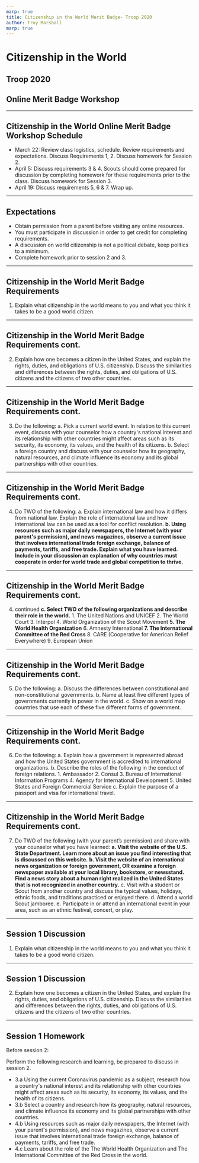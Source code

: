 ```yaml
---
marp: true
title: Citizenship in the World Merit Badge- Troop 2020
author: Troy Marshall
marp: true 
---
```

<!-- 
theme: default 
class:
- invert
inlineSVG: true
-->

<!-- footer: Citizenship in the World Merit Badge- Troop 2020 -->

# Citizenship in the World
## Troop 2020
## Online Merit Badge Workshop


---
<!-- paginate: true -->

## Citizenship in the World Online Merit Badge Workshop Schedule

- March 22: Review class logistics, schedule. Review requirements and expectations. Discuss Requirements 1, 2. Discuss homework for Session 2.
- April 5:  Discuss requirements 3 & 4. Scouts should come prepared for discussion by completing homework for these requirements prior to the class. Discuss homework for Session 3.
- April 19: Discuss requirements 5, 6 & 7. Wrap up.

---

## Expectations

- Obtain permission from a parent before visiting any online resources.
- You must participate in discussion in order to get credit for completing requirements.
- A discussion on world citizenship is not a political debate, keep politics to a minimum.
- Complete homework prior to session 2 and 3. 

---

## Citizenship in the World Merit Badge Requirements

1. Explain what citizenship in the world means to you and what you think it takes to be a
good world citizen.

---

## Citizenship in the World Merit Badge Requirements cont.

2. Explain how one becomes a citizen in the United States, and explain the rights, duties,
and obligations of U.S. citizenship. Discuss the similarities and differences between the rights, duties, and obligations of U.S. citizens and the citizens of two other countries.

---

## Citizenship in the World Merit Badge Requirements cont.

3. Do the following:
    a. Pick a current world event. In relation to this current event, discuss with your counselor how a country's national interest and its relationship with other countries might affect areas such as its security, its economy, its values, and the health of its citizens.
    b. Select a foreign country and discuss with your counselor how its geography, natural resources, and climate influence its economy and its global partnerships with other countries.

---

## Citizenship in the World Merit Badge Requirements cont.

4. Do TWO of the following:
    a. Explain international law and how it differs from national law. Explain the role of international law and how international law can be used as a tool for conflict resolution.
    **b. Using resources such as major daily newspapers, the Internet (with your parent's permission), and news magazines, observe a current issue that involves international trade foreign exchange, balance of payments, tariffs, and free trade. Explain what you have learned. Include in your discussion an explanation of why countries must cooperate in order for world trade and global competition to thrive.**
    
---

## Citizenship in the World Merit Badge Requirements cont.

4. continued
    **c. Select TWO of the following organizations and describe their role in the world.**
        1. The United Nations and UNICEF
        2. The World Court
        3. Interpol
        4. World Organization of the Scout Movement
        **5. The World Health Organization**
        6. Amnesty International
        **7. The International Committee of the Red Cross**
        8. CARE (Cooperative for American Relief Everywhere)
        9. European Union

---

## Citizenship in the World Merit Badge Requirements cont.

5. Do the following:
    a. Discuss the differences between constitutional and non-constitutional governments.
    b. Name at least five different types of governments currently in power in the world.
    c. Show on a world map countries that use each of these five different forms of government.

---

## Citizenship in the World Merit Badge Requirements cont.

6. Do the following:
    a. Explain how a government is represented abroad and how the United States government is accredited to international organizations.
    b. Describe the roles of the following in the conduct of foreign relations.
        1. Ambassador
        2. Consul
        3. Bureau of International Information Programs
        4. Agency for International Development
        5. United States and Foreign Commercial Service
    c. Explain the purpose of a passport and visa for international travel.

---

## Citizenship in the World Merit Badge Requirements cont.

7. Do TWO of the following (with your parent’s permission) and share with your counselor what you have learned:
    **a. Visit the website of the U.S. State Department. Learn more about an issue you find interesting that is discussed on this website.**
    **b. Visit the website of an international news organization or foreign government, OR examine a foreign newspaper available at your local library, bookstore, or newsstand. Find a news story about a human right realized in the United States that is not recognized in another country.**
    c. Visit with a student or Scout from another country and discuss the typical values, holidays, ethnic foods, and traditions practiced or enjoyed there.
    d. Attend a world Scout jamboree.
    e. Participate in or attend an international event in your  area, such as an ethnic festival, concert, or play.

---

## Session 1 Discussion

1. Explain what citizenship in the world means to you and what you think it takes to be a
good world citizen.

---

## Session 1 Discussion

2. Explain how one becomes a citizen in the United States, and explain the rights, duties,
and obligations of U.S. citizenship. Discuss the similarities and differences between the
rights, duties, and obligations of U.S. citizens and the citizens of two other countries.

---

## Session 1 Homework

Before session 2:

Perform the following research and learning, be prepared to discuss in session 2.
 - 3.a Using the current Coronavirus pandemic as a subject, research how a country's national interest and its relationship with other countries might affect areas such as its security, its economy, its values, and the health of its citizens.
 - 3.b Select a country and research how its geography, natural resources, and climate influence its economy and its global partnerships with other countries.
 - 4.b Using resources such as major daily newspapers, the Internet (with your parent's permission), and news magazines, observe a current issue that involves international trade foreign exchange, balance of payments, tariffs, and free trade.
 - 4.c  Learn about the role of the The World Health Organization and The International Committee of the Red Cross in the world. 

